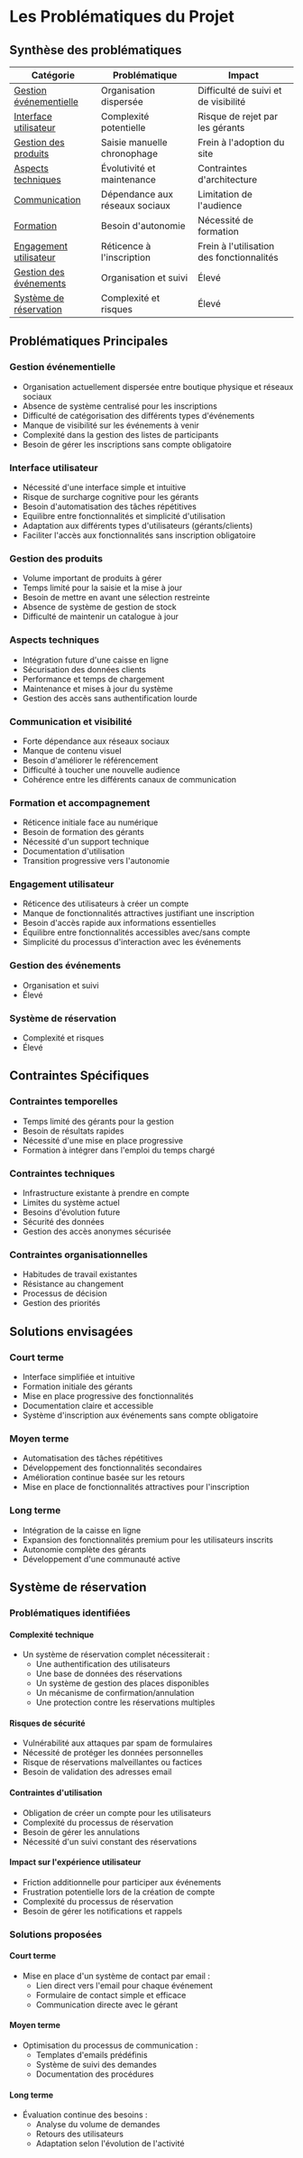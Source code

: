 # Les Problématiques du Projet

## Synthèse des problématiques  

| Catégorie | Problématique | Impact |  
|-----------|---------------|---------|  
| [Gestion événementielle](#gestion-événementielle) | Organisation dispersée | Difficulté de suivi et de visibilité |  
| [Interface utilisateur](#interface-utilisateur) | Complexité potentielle | Risque de rejet par les gérants |  
| [Gestion des produits](#gestion-des-produits) | Saisie manuelle chronophage | Frein à l'adoption du site |  
| [Aspects techniques](#aspects-techniques) | Évolutivité et maintenance | Contraintes d'architecture |  
| [Communication](#communication-et-visibilité) | Dépendance aux réseaux sociaux | Limitation de l'audience |  
| [Formation](#formation-et-accompagnement) | Besoin d'autonomie | Nécessité de formation |  
| [Engagement utilisateur](#engagement-utilisateur) | Réticence à l'inscription | Frein à l'utilisation des fonctionnalités |
| [Gestion des événements](#gestion-des-événements) | Organisation et suivi | Élevé |
| [Système de réservation](#système-de-réservation) | Complexité et risques | Élevé |

## Problématiques Principales

### Gestion événementielle
- Organisation actuellement dispersée entre boutique physique et réseaux sociaux
- Absence de système centralisé pour les inscriptions
- Difficulté de catégorisation des différents types d'événements
- Manque de visibilité sur les événements à venir
- Complexité dans la gestion des listes de participants
- Besoin de gérer les inscriptions sans compte obligatoire

### Interface utilisateur
- Nécessité d'une interface simple et intuitive
- Risque de surcharge cognitive pour les gérants
- Besoin d'automatisation des tâches répétitives
- Equilibre entre fonctionnalités et simplicité d'utilisation
- Adaptation aux différents types d'utilisateurs (gérants/clients)
- Faciliter l'accès aux fonctionnalités sans inscription obligatoire

### Gestion des produits
- Volume important de produits à gérer
- Temps limité pour la saisie et la mise à jour
- Besoin de mettre en avant une sélection restreinte
- Absence de système de gestion de stock
- Difficulté de maintenir un catalogue à jour

### Aspects techniques
- Intégration future d'une caisse en ligne
- Sécurisation des données clients
- Performance et temps de chargement
- Maintenance et mises à jour du système
- Gestion des accès sans authentification lourde

### Communication et visibilité
- Forte dépendance aux réseaux sociaux
- Manque de contenu visuel
- Besoin d'améliorer le référencement
- Difficulté à toucher une nouvelle audience
- Cohérence entre les différents canaux de communication

### Formation et accompagnement
- Réticence initiale face au numérique
- Besoin de formation des gérants
- Nécessité d'un support technique
- Documentation d'utilisation
- Transition progressive vers l'autonomie

### Engagement utilisateur
- Réticence des utilisateurs à créer un compte
- Manque de fonctionnalités attractives justifiant une inscription
- Besoin d'accès rapide aux informations essentielles
- Équilibre entre fonctionnalités accessibles avec/sans compte
- Simplicité du processus d'interaction avec les événements

### Gestion des événements
- Organisation et suivi
- Élevé

### Système de réservation
- Complexité et risques
- Élevé

## Contraintes Spécifiques

### Contraintes temporelles
- Temps limité des gérants pour la gestion
- Besoin de résultats rapides
- Nécessité d'une mise en place progressive
- Formation à intégrer dans l'emploi du temps chargé

### Contraintes techniques
- Infrastructure existante à prendre en compte
- Limites du système actuel
- Besoins d'évolution future
- Sécurité des données
- Gestion des accès anonymes sécurisée

### Contraintes organisationnelles
- Habitudes de travail existantes
- Résistance au changement
- Processus de décision
- Gestion des priorités

## Solutions envisagées

### Court terme
- Interface simplifiée et intuitive
- Formation initiale des gérants
- Mise en place progressive des fonctionnalités
- Documentation claire et accessible
- Système d'inscription aux événements sans compte obligatoire

### Moyen terme
- Automatisation des tâches répétitives
- Développement des fonctionnalités secondaires
- Amélioration continue basée sur les retours
- Mise en place de fonctionnalités attractives pour l'inscription

### Long terme
- Intégration de la caisse en ligne
- Expansion des fonctionnalités premium pour les utilisateurs inscrits
- Autonomie complète des gérants
- Développement d'une communauté active

## Système de réservation

### Problématiques identifiées

#### Complexité technique
- Un système de réservation complet nécessiterait :
  - Une authentification des utilisateurs
  - Une base de données des réservations
  - Un système de gestion des places disponibles
  - Un mécanisme de confirmation/annulation
  - Une protection contre les réservations multiples

#### Risques de sécurité
- Vulnérabilité aux attaques par spam de formulaires
- Nécessité de protéger les données personnelles
- Risque de réservations malveillantes ou factices
- Besoin de validation des adresses email

#### Contraintes d'utilisation
- Obligation de créer un compte pour les utilisateurs
- Complexité du processus de réservation
- Besoin de gérer les annulations
- Nécessité d'un suivi constant des réservations

#### Impact sur l'expérience utilisateur
- Friction additionnelle pour participer aux événements
- Frustration potentielle lors de la création de compte
- Complexité du processus de réservation
- Besoin de gérer les notifications et rappels

### Solutions proposées

#### Court terme
- Mise en place d'un système de contact par email :
  - Lien direct vers l'email pour chaque événement
  - Formulaire de contact simple et efficace
  - Communication directe avec le gérant

#### Moyen terme
- Optimisation du processus de communication :
  - Templates d'emails prédéfinis
  - Système de suivi des demandes
  - Documentation des procédures

#### Long terme
- Évaluation continue des besoins :
  - Analyse du volume de demandes
  - Retours des utilisateurs
  - Adaptation selon l'évolution de l'activité
